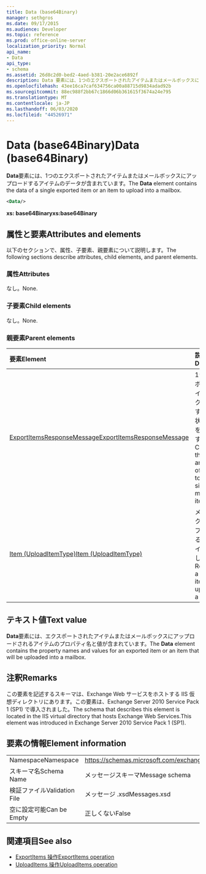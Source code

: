 ```yaml
---
title: Data (base64Binary)
manager: sethgros
ms.date: 09/17/2015
ms.audience: Developer
ms.topic: reference
ms.prod: office-online-server
localization_priority: Normal
api_name:
- Data
api_type:
- schema
ms.assetid: 26d8c2d0-bed2-4aed-b381-20e2ace6892f
description: Data 要素には、1つのエクスポートされたアイテムまたはメールボックスにアップロードするアイテムのデータが含まれています。
ms.openlocfilehash: 43ee16ca7caf634756ca00a88715d9834adad92b
ms.sourcegitcommit: 88ec988f2bb67c1866d06b361615f3674a24e795
ms.translationtype: MT
ms.contentlocale: ja-JP
ms.lasthandoff: 06/03/2020
ms.locfileid: "44526971"
---
```

# <a name="data-base64binary"></a><span data-ttu-id="ed535-103">Data (base64Binary)</span><span class="sxs-lookup"><span data-stu-id="ed535-103">Data (base64Binary)</span></span>

<span data-ttu-id="ed535-104">**Data**要素には、1つのエクスポートされたアイテムまたはメールボックスにアップロードするアイテムのデータが含まれています。</span><span class="sxs-lookup"><span data-stu-id="ed535-104">The **Data** element contains the data of a single exported item or an item to upload into a mailbox.</span></span> 
  
```XML
<Data/>
```

<span data-ttu-id="ed535-105">**xs: base64Binary**</span><span class="sxs-lookup"><span data-stu-id="ed535-105">**xs:base64Binary**</span></span>

## <a name="attributes-and-elements"></a><span data-ttu-id="ed535-106">属性と要素</span><span class="sxs-lookup"><span data-stu-id="ed535-106">Attributes and elements</span></span>

<span data-ttu-id="ed535-107">以下のセクションで、属性、子要素、親要素について説明します。</span><span class="sxs-lookup"><span data-stu-id="ed535-107">The following sections describe attributes, child elements, and parent elements.</span></span>
  
### <a name="attributes"></a><span data-ttu-id="ed535-108">属性</span><span class="sxs-lookup"><span data-stu-id="ed535-108">Attributes</span></span>

<span data-ttu-id="ed535-109">なし。</span><span class="sxs-lookup"><span data-stu-id="ed535-109">None.</span></span>
  
### <a name="child-elements"></a><span data-ttu-id="ed535-110">子要素</span><span class="sxs-lookup"><span data-stu-id="ed535-110">Child elements</span></span>

<span data-ttu-id="ed535-111">なし。</span><span class="sxs-lookup"><span data-stu-id="ed535-111">None.</span></span>
  
### <a name="parent-elements"></a><span data-ttu-id="ed535-112">親要素</span><span class="sxs-lookup"><span data-stu-id="ed535-112">Parent elements</span></span>

|<span data-ttu-id="ed535-113">**要素**</span><span class="sxs-lookup"><span data-stu-id="ed535-113">**Element**</span></span>|<span data-ttu-id="ed535-114">**説明**</span><span class="sxs-lookup"><span data-stu-id="ed535-114">**Description**</span></span>|
|:-----|:-----|
|[<span data-ttu-id="ed535-115">ExportItemsResponseMessage</span><span class="sxs-lookup"><span data-stu-id="ed535-115">ExportItemsResponseMessage</span></span>](exportitemsresponsemessage.md) <br/> |<span data-ttu-id="ed535-116">1つのメールボックスアイテムをエクスポートする要求の状態と結果を格納します。</span><span class="sxs-lookup"><span data-stu-id="ed535-116">Contains the status and results of a request to export a single mailbox item.</span></span>  <br/> |
|[<span data-ttu-id="ed535-117">Item (UploadItemType)</span><span class="sxs-lookup"><span data-stu-id="ed535-117">Item (UploadItemType)</span></span>](item-uploaditemtype.md) <br/> |<span data-ttu-id="ed535-118">メールボックスにアップロードする単一のアイテムを表します。</span><span class="sxs-lookup"><span data-stu-id="ed535-118">Represents a single item to upload into a mailbox.</span></span>  <br/> |
   
## <a name="text-value"></a><span data-ttu-id="ed535-119">テキスト値</span><span class="sxs-lookup"><span data-stu-id="ed535-119">Text value</span></span>

<span data-ttu-id="ed535-120">**Data**要素には、エクスポートされたアイテムまたはメールボックスにアップロードされるアイテムのプロパティ名と値が含まれています。</span><span class="sxs-lookup"><span data-stu-id="ed535-120">The **Data** element contains the property names and values for an exported item or an item that will be uploaded into a mailbox.</span></span> 
  
## <a name="remarks"></a><span data-ttu-id="ed535-121">注釈</span><span class="sxs-lookup"><span data-stu-id="ed535-121">Remarks</span></span>

<span data-ttu-id="ed535-122">この要素を記述するスキーマは、Exchange Web サービスをホストする IIS 仮想ディレクトリにあります。この要素は、Exchange Server 2010 Service Pack 1 (SP1) で導入されました。</span><span class="sxs-lookup"><span data-stu-id="ed535-122">The schema that describes this element is located in the IIS virtual directory that hosts Exchange Web Services.This element was introduced in Exchange Server 2010 Service Pack 1 (SP1).</span></span>
  
## <a name="element-information"></a><span data-ttu-id="ed535-123">要素の情報</span><span class="sxs-lookup"><span data-stu-id="ed535-123">Element information</span></span>

|||
|:-----|:-----|
|<span data-ttu-id="ed535-124">Namespace</span><span class="sxs-lookup"><span data-stu-id="ed535-124">Namespace</span></span>  <br/> |https://schemas.microsoft.com/exchange/services/2006/messages  <br/> |
|<span data-ttu-id="ed535-125">スキーマ名</span><span class="sxs-lookup"><span data-stu-id="ed535-125">Schema Name</span></span>  <br/> |<span data-ttu-id="ed535-126">メッセージスキーマ</span><span class="sxs-lookup"><span data-stu-id="ed535-126">Message schema</span></span>  <br/> |
|<span data-ttu-id="ed535-127">検証ファイル</span><span class="sxs-lookup"><span data-stu-id="ed535-127">Validation File</span></span>  <br/> |<span data-ttu-id="ed535-128">メッセージ .xsd</span><span class="sxs-lookup"><span data-stu-id="ed535-128">Messages.xsd</span></span>  <br/> |
|<span data-ttu-id="ed535-129">空に設定可能</span><span class="sxs-lookup"><span data-stu-id="ed535-129">Can be Empty</span></span>  <br/> |<span data-ttu-id="ed535-130">正しくない</span><span class="sxs-lookup"><span data-stu-id="ed535-130">False</span></span>  <br/> |
   
## <a name="see-also"></a><span data-ttu-id="ed535-131">関連項目</span><span class="sxs-lookup"><span data-stu-id="ed535-131">See also</span></span>

- [<span data-ttu-id="ed535-132">ExportItems 操作</span><span class="sxs-lookup"><span data-stu-id="ed535-132">ExportItems operation</span></span>](exportitems-operation.md)
- [<span data-ttu-id="ed535-133">UploadItems 操作</span><span class="sxs-lookup"><span data-stu-id="ed535-133">UploadItems operation</span></span>](uploaditems-operation.md)

